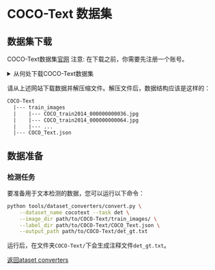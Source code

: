 # COCO-Text 数据集

## 数据集下载

COCO-Text数据集[官网](https://rrc.cvc.uab.es/?ch=5)
注意: 在下载之前，你需要先注册一个账号。

<details>
    <summary>从何处下载COCO-Text数据集</summary>

[下载地址](https://rrc.cvc.uab.es/?ch=5&com=downloads)，注释可下载 `annotations v1.4 JSON`。

</details>

请从上述网站下载数据并解压缩文件。解压文件后，数据结构应该是这样的：

```txt
COCO-Text
  |--- train_images
  |    |--- COCO_train2014_000000000036.jpg
  |    |--- COCO_train2014_000000000064.jpg
  |    |--- ...
  |--- COCO_Text.json
```

## 数据准备

### 检测任务

要准备用于文本检测的数据，您可以运行以下命令：

```bash
python tools/dataset_converters/convert.py \
    --dataset_name cocotext --task det \
    --image_dir path/to/COCO-Text/train_images/ \
    --label_dir path/to/COCO-Text/COCO_Text.json \
    --output_path path/to/COCO-Text/det_gt.txt
```

运行后，在文件夹`COCO-Text/`下会生成注释文件`det_gt.txt`。

[返回ataset converters](converters.md)

